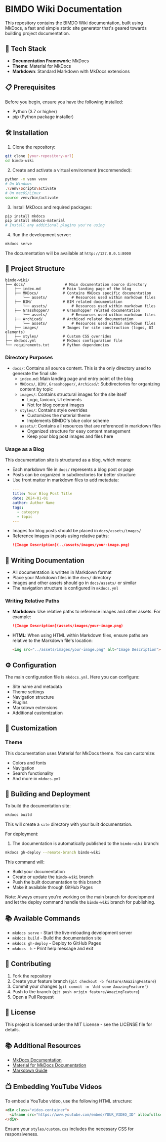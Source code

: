 # BIMDO Wiki Documentation

This repository contains the BIMDO Wiki documentation, built using MkDocs, a fast and simple static site generator that's geared towards building project documentation.

## 🚀 Tech Stack

- **Documentation Framework**: MkDocs
- **Theme**: Material for MkDocs
- **Markdown**: Standard Markdown with MkDocs extensions

## 📋 Prerequisites

Before you begin, ensure you have the following installed:
- Python (3.7 or higher)
- pip (Python package installer)

## 🛠️ Installation

1. Clone the repository:
```bash
git clone [your-repository-url]
cd bimdo-wiki
```

2. Create and activate a virtual environment (recommended):
```bash
python -m venv venv
# On Windows
.\venv\Scripts\activate
# On macOS/Linux
source venv/bin/activate
```

3. Install MkDocs and required packages:
```bash
pip install mkdocs
pip install mkdocs-material
# Install any additional plugins you're using
```

4. Run the development server:
```bash
mkdocs serve
```

The documentation will be available at `http://127.0.0.1:8000`

## 📁 Project Structure

```
bimdo-wiki/
├── docs/                  # Main documentation source directory
│   ├── index.md          # Main landing page of the blog
│   ├── MKDocs/           # Contains MkDocs specific documentation
│       └── assets/           # Resources used within markdown files
│   ├── BIM/              # BIM related documentation
│       └── assets/           # Resources used within markdown files
│   ├── Grasshopper/      # Grasshopper related documentation
│       └── assets/           # Resources used within markdown files
│   ├── Archicad/         # Archicad related documentation
│       └── assets/           # Resources used within markdown files
│   ├── images/           # Images for site construction (logos, UI elements)
│   ├── styles/           # Custom CSS overrides
├── mkdocs.yml            # MkDocs configuration file
└── requirements.txt      # Python dependencies
```

### Directory Purposes

- `docs/`: Contains all source content. This is the only directory used to generate the final site
  - `index.md`: Main landing page and entry point of the blog
  - `MKDocs/`, `BIM/`, `Grasshopper/`, `Archicad/`: Subdirectories for organizing content by topic
  - `images/`: Contains structural images for the site itself
    - Logo, favicon, UI elements
    - Not for blog content images
  - `styles/`: Contains style overrides
    - Customizes the material theme
    - Implements BIMDO's blue color scheme
  - `assets/`: Contains all resources that are referenced in markdown files
    - Organized structure for easy content management
    - Keep your blog post images and files here

### Usage as a Blog

This documentation site is structured as a blog, which means:
- Each markdown file in `docs/` represents a blog post or page
- Posts can be organized in subdirectories for better structure
- Use front matter in markdown files to add metadata:
  ```yaml
  ---
  title: Your Blog Post Title
  date: 2024-01-01
  author: Author Name
  tags:
    - category
    - topic
  ---
  ```
- Images for blog posts should be placed in `docs/assets/images/`
- Reference images in posts using relative paths:
  ```markdown
  ![Image Description](../assets/images/your-image.png)
  ```

## 📝 Writing Documentation

- All documentation is written in Markdown format
- Place your Markdown files in the `docs/` directory
- Images and other assets should go in `docs/assets/` or similar
- The navigation structure is configured in `mkdocs.yml`

### Writing Relative Paths

- **Markdown**: Use relative paths to reference images and other assets. For example:
  ```markdown
  ![Image Description](assets/images/your-image.png)
  ```
- **HTML**: When using HTML within Markdown files, ensure paths are relative to the Markdown file's location:
  ```html
  <img src="../assets/images/your-image.png" alt="Image Description">
  ```

## ⚙️ Configuration

The main configuration file is `mkdocs.yml`. Here you can configure:
- Site name and metadata
- Theme settings
- Navigation structure
- Plugins
- Markdown extensions
- Additional customization

## 🎨 Customization

### Theme

This documentation uses Material for MkDocs theme. You can customize:
- Colors and fonts
- Navigation
- Search functionality
- And more in `mkdocs.yml`

## 🚀 Building and Deployment

To build the documentation site:
```bash
mkdocs build
```

This will create a `site` directory with your built documentation.

For deployment:
1. The documentation is automatically published to the `bimdo-wiki` branch:
```bash
mkdocs gh-deploy --remote-branch bimdo-wiki
```

This command will:
- Build your documentation
- Create or update the `bimdo-wiki` branch
- Push the built documentation to this branch
- Make it available through GitHub Pages

Note: Always ensure you're working on the main branch for development and let the deploy command handle the `bimdo-wiki` branch for publishing.

## 📚 Available Commands

- `mkdocs serve` - Start the live-reloading development server
- `mkdocs build` - Build the documentation site
- `mkdocs gh-deploy` - Deploy to GitHub Pages
- `mkdocs -h` - Print help message and exit

## 🤝 Contributing

1. Fork the repository
2. Create your feature branch (`git checkout -b feature/AmazingFeature`)
3. Commit your changes (`git commit -m 'Add some AmazingFeature'`)
4. Push to the branch (`git push origin feature/AmazingFeature`)
5. Open a Pull Request

## 📄 License

This project is licensed under the MIT License - see the LICENSE file for details.

## 📚 Additional Resources

- [MkDocs Documentation](https://www.mkdocs.org/)
- [Material for MkDocs Documentation](https://squidfunk.github.io/mkdocs-material/)
- [Markdown Guide](https://www.markdownguide.org/)

## 📺 Embedding YouTube Videos

To embed a YouTube video, use the following HTML structure:

```html
<div class="video-container">
  <iframe src="https://www.youtube.com/embed/YOUR_VIDEO_ID" allowfullscreen></iframe>
</div>
```

Ensure your `styles/custom.css` includes the necessary CSS for responsiveness.
